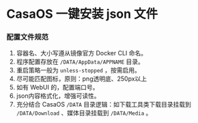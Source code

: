 # CasaOS 一键安装 json 文件

### 配置文件规范

1. 容器名、大小写遵从镜像官方 Docker CLI 命名。
2. 程序配置存放在 `/DATA/AppData/APPNAME` 目录。
3. 重启策略一般为 `unless-stopped` ，按需启用。
4. 尽可能匹配图标，原则：png透明底、250px以上
5. 如有 WebUI 的，配置端口号。
6. json内容格式化，增强可读性。
7. 充分结合 CasaOS `/DATA` 目录逻辑：如下载工具类下载目录挂载到 `/DATA/Download` 、媒体目录挂载到 `/DATA/Media` 。